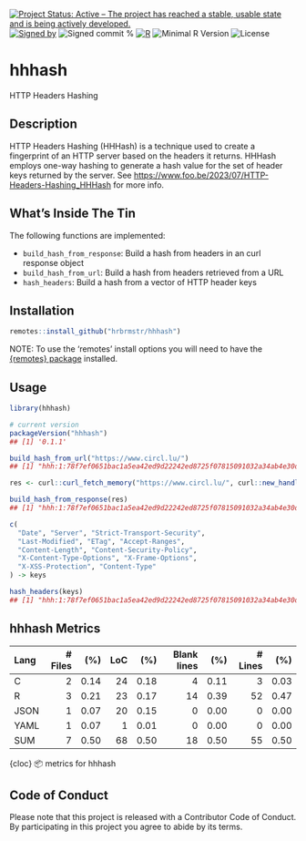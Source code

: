 
[![Project Status: Active – The project has reached a stable, usable
state and is being actively
developed.](https://www.repostatus.org/badges/latest/active.svg)](https://www.repostatus.org/#active)
[![Signed
by](https://img.shields.io/badge/Keybase-Verified-brightgreen.svg)](https://keybase.io/hrbrmstr)
![Signed commit
%](https://img.shields.io/badge/Signed_Commits-100%25-lightgrey.svg)
[![R](https://github.com/hrbrmstr/hhhash/workflows/R/badge.svg)](https://github.com/hrbrmstr/hhhash/actions?query=workflow%3AR)
![Minimal R
Version](https://img.shields.io/badge/R%3E%3D-4.0.0-blue.svg)
![License](https://img.shields.io/badge/License-MIT-blue.svg)

# hhhash

HTTP Headers Hashing

## Description

HTTP Headers Hashing (HHHash) is a technique used to create a
fingerprint of an HTTP server based on the headers it returns. HHHash
employs one-way hashing to generate a hash value for the set of header
keys returned by the server. See
<https://www.foo.be/2023/07/HTTP-Headers-Hashing_HHHash> for more info.

## What’s Inside The Tin

The following functions are implemented:

- `build_hash_from_response`: Build a hash from headers in an curl
  response object
- `build_hash_from_url`: Build a hash from headers retrieved from a URL
- `hash_headers`: Build a hash from a vector of HTTP header keys

## Installation

``` r
remotes::install_github("hrbrmstr/hhhash")
```

NOTE: To use the ‘remotes’ install options you will need to have the
[{remotes} package](https://github.com/r-lib/remotes) installed.

## Usage

``` r
library(hhhash)

# current version
packageVersion("hhhash")
## [1] '0.1.1'
```

``` r
build_hash_from_url("https://www.circl.lu/")
## [1] "hhh:1:78f7ef0651bac1a5ea42ed9d22242ed8725f07815091032a34ab4e30d3c3cefc"
```

``` r
res <- curl::curl_fetch_memory("https://www.circl.lu/", curl::new_handle())

build_hash_from_response(res)
## [1] "hhh:1:78f7ef0651bac1a5ea42ed9d22242ed8725f07815091032a34ab4e30d3c3cefc"
```

``` r
c(
  "Date", "Server", "Strict-Transport-Security",
  "Last-Modified", "ETag", "Accept-Ranges",
  "Content-Length", "Content-Security-Policy",
  "X-Content-Type-Options", "X-Frame-Options",
  "X-XSS-Protection", "Content-Type"
) -> keys

hash_headers(keys)
## [1] "hhh:1:78f7ef0651bac1a5ea42ed9d22242ed8725f07815091032a34ab4e30d3c3cefc"
```

## hhhash Metrics

| Lang | \# Files |  (%) | LoC |  (%) | Blank lines |  (%) | \# Lines |  (%) |
|:-----|---------:|-----:|----:|-----:|------------:|-----:|---------:|-----:|
| C    |        2 | 0.14 |  24 | 0.18 |           4 | 0.11 |        3 | 0.03 |
| R    |        3 | 0.21 |  23 | 0.17 |          14 | 0.39 |       52 | 0.47 |
| JSON |        1 | 0.07 |  20 | 0.15 |           0 | 0.00 |        0 | 0.00 |
| YAML |        1 | 0.07 |   1 | 0.01 |           0 | 0.00 |        0 | 0.00 |
| SUM  |        7 | 0.50 |  68 | 0.50 |          18 | 0.50 |       55 | 0.50 |

{cloc} 📦 metrics for hhhash

## Code of Conduct

Please note that this project is released with a Contributor Code of
Conduct. By participating in this project you agree to abide by its
terms.
